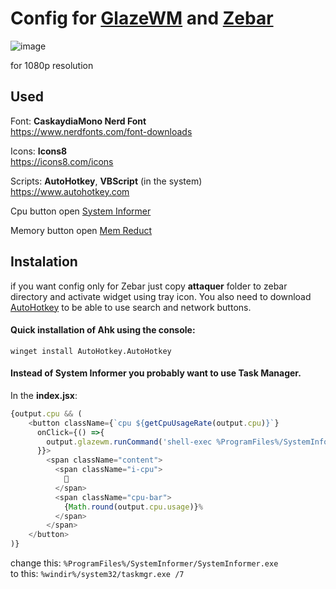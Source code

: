 # Config for [GlazeWM](https://github.com/glzr-io/glazewm) and [Zebar](https://github.com/glzr-io/zebar)
![image](https://github.com/user-attachments/assets/ea32bb54-82a1-4d93-9d8d-7acc1a8a72b7)


for 1080p resolution

## Used
Font: **CaskaydiaMono Nerd Font** <br>
https://www.nerdfonts.com/font-downloads

Icons: **Icons8** <br>
https://icons8.com/icons

Scripts: **AutoHotkey**, **VBScript** (in the system) <br>
https://www.autohotkey.com

Cpu button open [System Informer](https://systeminformer.sourceforge.io/) 

Memory button open [Mem Reduct](https://github.com/henrypp/memreduct)


## Instalation
if you want config only for Zebar just copy **attaquer** folder to zebar directory and activate widget using tray icon.
You also need to download [AutoHotkey](https://www.autohotkey.com/) to be able to use search and network buttons.
#### Quick installation of Ahk using the console:
```
winget install AutoHotkey.AutoHotkey
```
#### Instead of **System Informer** you probably want to use **Task Manager**. <br>
In the **index.jsx**:
```js
{output.cpu && (
    <button className={`cpu ${getCpuUsageRate(output.cpu)}`}
      onClick={() =>{
        output.glazewm.runCommand('shell-exec %ProgramFiles%/SystemInformer/SystemInformer.exe');
      }}>
        <span className="content">
          <span className="i-cpu">
            
          </span>
          <span className="cpu-bar">
            {Math.round(output.cpu.usage)}%
          </span>
        </span>
    </button>
)}
```
change this: ```%ProgramFiles%/SystemInformer/SystemInformer.exe``` <br>
to this: ```%windir%/system32/taskmgr.exe /7```
